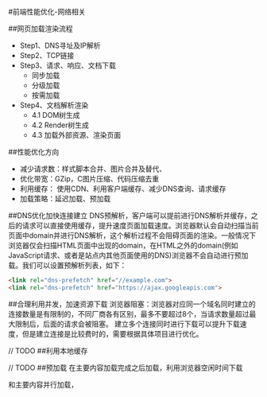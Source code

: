 #前端性能优化-网络相关

##网页加载渲染流程
+ Step1、DNS寻址及IP解析
+ Step2、TCP链接
+ Step3、请求、响应、文档下载
    * 同步加载
    * 分级加载
    * 按需加载
+ Step4、文档解析渲染
    * 4.1 DOM树生成
    * 4.2 Render树生成
    * 4.3 加载外部资源、渲染页面

##性能优化方向
+ 减少请求数：样式脚本合并、图片合并及替代、
+ 优化带宽：GZip，C图片压缩、代码压缩去重
+ 利用缓存： 使用CDN、利用客户端缓存、减少DNS查询、请求缓存
+ 加载策略：延迟加载、预加载

##DNS优化加快连接建立
DNS预解析，客户端可以提前进行DNS解析并缓存，之后的请求可以直接使用缓存，提升速度页面加载速度。浏览器默认会自动扫描当前页面中domain并进行DNS解析，这个解析过程不会阻碍页面的渲染。一般情况下浏览器仅会扫描HTML页面中出现的domain，在HTML之外的domain(例如JavaScript请求、或者是站点内其他页面使用的DNS)浏览器不会自动进行预加载。我们可以设置预解析列表，如下：
``` HTML
<link rel="dns-prefetch" href="//example.com">
<link rel="dns-prefetch" href="https://ajax.googleapis.com">
```

##合理利用并发，加速资源下载
浏览器阻塞：浏览器对应同一个域名同时建立的连接数量是有限制的，不同厂商各有区别，最多不要超过8个，当请求数量超过最大限制后，后面的请求会被阻塞。
建立多个连接同时进行下载可以提升下载速度，但是建立连接是比较费时的，需要根据具体项目进行优化。


// TODO
##利用本地缓存

// TODO
##预加载
在主要内容加载完成之后加载，利用浏览器空闲时间下载
<link rel="prefetch" href="login-modal-chunk.js">

和主要内容并行加载，
<link rel="preload" href="https://mat1.gtimg.com/pingjs/ext2020/xw-next/_next/32a2a1a3-fe76-474a-9c6b-5733faaa82cd/main.js"
    as="script" />
